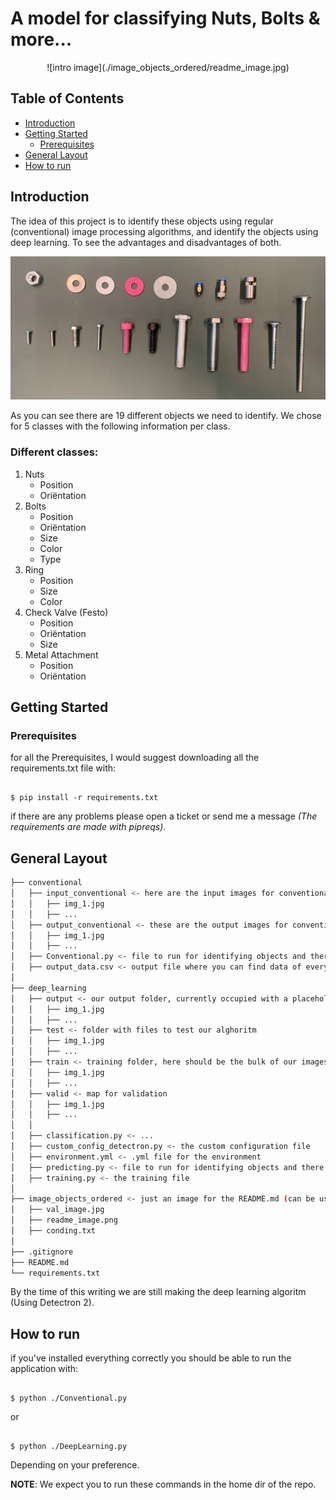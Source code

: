 # A model for classifying Nuts, Bolts & more...

<p align="center">
![intro image](./image_objects_ordered/readme_image.jpg)
</p>

## Table of Contents

+ [Introduction](#introduction)
+ [Getting Started](#getting_started)
    + [Prerequisites](#prerequisites)
+ [General Layout](#general_layout)
+ [How to run](#how_to_run)


## Introduction <a name = "introduction"></a>
The idea of this project is to identify these objects using regular (conventional) image processing algorithms, and identify the objects using deep learning. To see the advantages and disadvantages of both.

![image of all parts](./image_objects_ordered/val_image.jpg)

As you can see there are 19 different objects we need to identify. We chose for 5 classes with the following information per class. 

### Different classes:

1. Nuts
    - Position
    - Oriëntation
2. Bolts
    - Position
    - Oriëntation
    - Size
    - Color
    - Type
3. Ring
    - Position
    - Size
    - Color
4. Check Valve (Festo)
    - Position
    - Oriëntation
    - Size
5. Metal Attachment
    - Position
    - Oriëntation

## Getting Started <a name = "getting_started"></a>

### Prerequisites  <a name = "prerequisites"></a>

for all the Prerequisites, I would suggest downloading all the requirements.txt file with:

```ShellSession

$ pip install -r requirements.txt
```

if there are any problems please open a ticket or send me a message *(The requirements are made with pipreqs)*.

## General Layout <a name = "general_layout"></a>

```bash
├── conventional
│   ├── input_conventional <- here are the input images for conventional image processing
│   │   ├── img_1.jpg
│   │   ├── ...
│   ├── output_conventional <- these are the output images for conventional image processing
│   │   ├── img_1.jpg
│   │   ├── ...
│   ├── Conventional.py <- file to run for identifying objects and there features using conventional methods
│   ├── output_data.csv <- output file where you can find data of every contour in the images
│
├── deep_learning
│   ├── output <- our output folder, currently occupied with a placeholder
│   │   ├── img_1.jpg
│   │   ├── ...
│   ├── test <- folder with files to test our alghoritm
│   │   ├── img_1.jpg
│   │   ├── ...
│   ├── train <- training folder, here should be the bulk of our images
│   │   ├── img_1.jpg
│   │   ├── ...
│   ├── valid <- map for validation
│   │   ├── img_1.jpg
│   │   ├── ...
│   │   
│   ├── classification.py <- ...
│   ├── custom_config_detectron.py <- the custom configuration file
│   ├── environment.yml <- .yml file for the environment
│   ├── predicting.py <- file to run for identifying objects and there features using detectron2
│   ├── training.py <- the training file
│
├── image_objects_ordered <- just an image for the README.md (can be used for validation)
│   ├── val_image.jpg
│   ├── readme_image.png
│   ├── conding.txt
│
├── .gitignore
├── README.md
└── requirements.txt
```

By the time of this writing we are still making the deep learning algoritm (Using Detectron 2).

## How to run <a name = "how_to_run"></a>

if you've installed everything correctly you should be able to run the application with:

```ShellSession

$ python ./Conventional.py
```

or 

```ShellSession

$ python ./DeepLearning.py
```

Depending on your preference. 

**NOTE**: We expect you to run these commands in the home dir of the repo.